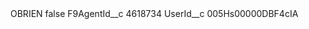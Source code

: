<?xml version="1.0" encoding="UTF-8"?>
<CustomMetadata xmlns="http://soap.sforce.com/2006/04/metadata" xmlns:xsi="http://www.w3.org/2001/XMLSchema-instance" xmlns:xsd="http://www.w3.org/2001/XMLSchema">
    <label>OBRIEN</label>
    <protected>false</protected>
    <values>
        <field>F9AgentId__c</field>
        <value xsi:type="xsd:string">4618734</value>
    </values>
    <values>
        <field>UserId__c</field>
        <value xsi:type="xsd:string">005Hs00000DBF4cIA</value>
    </values>
</CustomMetadata>
